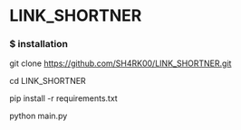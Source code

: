 # LINK_SHORTNER
<h3>$ installation</h3>

git clone https://github.com/SH4RK00/LINK_SHORTNER.git

cd LINK_SHORTNER

pip install -r requirements.txt

python main.py

